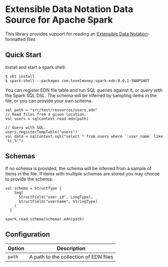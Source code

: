 # Extensible Data Notation Data Source for Apache Spark

This library provides support for reading an 
[Extensible Data Notation](https://github.com/edn-format/edn)-formatted files

## Quick Start

Install and start a spark shell:

```
$ sbt install
$ spark-shell --packages com.levelmoney:spark-edn:0.0.1-SNAPSHOT
```

You can register EDN file table and run SQL queries against it, or query with the Spark SQL DSL.
The schema will be inferred by sampling items in the file, or you can provide your own schema.

```
val path = "src/test/resources/users.edn"
// Read files from a given location.
val users = sqlContext.read.edn(path)

// Query with SQL.
users.registerTempTable("users")
val data = sqlContext.sql("select * from users where `:user_name` like 'tc_%'")

```

## Schemas

If no schema is provided, the schema will be inferred from a sample of items in the file.
If items with multiple schemas are stored you may choose to provide the schema:


```
val schema = StructType {
    Seq(
      StructField("user_id", LongType),
      StructField("username", StringType)
    )
  }
  
spark.read.schema(schema).edn(path)
```

## Configuration

| Option | Description |
| --- | --- |
| `path` | A path to the collection of EDN files |